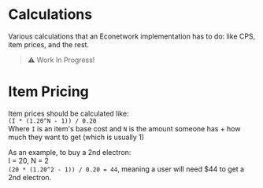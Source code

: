 # Calculations
Various calculations that an Econetwork implementation has to do: like CPS, item
prices, and the rest.

> ⚠️  Work In Progress!

# Item Pricing
Item prices should be calculated like:  
`(I * (1.20^N - 1)) / 0.20`  
Where `I` is an item's base cost and
`N` is the amount someone has + how much they want to get (which is usually 1)  

As an example, to buy a 2nd electron:  
I = 20, N = 2   
`(20 * (1.20^2 - 1)) / 0.20 = 44`, meaning a user will need $44 to get a 2nd electron.

